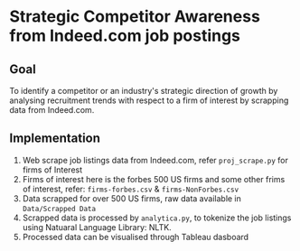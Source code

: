 # Strategic Competitor Awareness from Indeed.com job postings

## Goal

To identify a competitor or an industry's strategic direction of growth by analysing recruitment trends with respect to a firm of interest by scrapping data from Indeed.com.

## Implementation
1. Web scrape job listings data from Indeed.com,  refer `proj_scrape.py` for firms of Interest
2. Firms of interest here is the forbes 500 US firms and some other frims of interest, refer: `firms-forbes.csv` & `firms-NonForbes.csv`
3. Data scrapped for over 500 US firms, raw data available in `Data/Scrapped Data`
3. Scrapped data is processed by `analytica.py`, to tokenize the job listings using Natuaral Language Library: NLTK. 
4. Processed data can be visualised through Tableau dasboard
